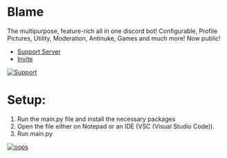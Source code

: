 # Blame 
The multipurpose, feature-rich all in one discord bot! Configurable, Profile Pictures, Utility, Moderation, Antinuke, Games and much more! Now public!

* [Support Server](https://discord.gg/SzXDdkYECZ)
* [Invite](https://discord.com/api/oauth2/authorize?client_id=776128410547126322&permissions=8&scope=bot)

[![Support](https://discord.com/api/guilds/818179462918176769/widget.png?style=banner2)](https://discord.gg/SzXDdkYECZ)
# Setup:

1. Run the main.py file and install the necessary packages
2. Open the file either on Notepad or an IDE (VSC (Visual Studio Code)).
3. Run main.py

[![oops](https://c.tenor.com/CWgfFh7ozHkAAAAC/rick-astly-rick-rolled.gif)](https://www.youtube.com/watch?v=dQw4w9WgXcQ&ab)
